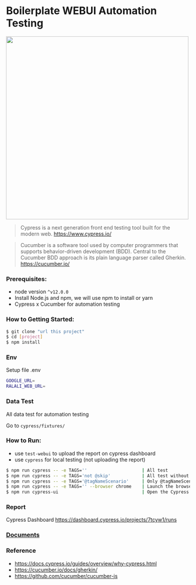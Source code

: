 #  Boilerplate WEBUI Automation Testing

<img src="cypress/docs/img/cypress_cucumber_logo.png" width="500"/>

> Cypress is a next generation front end testing tool built for the modern web. https://www.cypress.io/

> Cucumber is a software tool used by computer programmers that supports behavior-driven development (BDD). Central to the Cucumber BDD approach is its plain language parser called Gherkin. https://cucumber.io/

### Prerequisites:

- node version `^v12.0.0`
- Install Node.js and npm, we will use npm to install or yarn
- Cypress x Cucumber for automation testing

### How to Getting Started:

```sh
$ git clone "url this project"
$ cd [project]
$ npm install
```

### Env

Setup file .env

```sh
GOOGLE_URL=
RALALI_WEB_URL=
```

### Data Test
All data test for automation testing

Go to `cypress/fixtures/`

### How to Run:

- use `test-webui` to upload the report on cypress dashboard
- use `cypress` for local testing (not uploading the report)

```sh
$ npm run cypress -- -e TAGS=''                     | All test
$ npm run cypress -- -e TAGS='not @skip'            | All test without tag @skip
$ npm run cypress -- -e TAGS='@tagNameScenario'     | Only @tagNameScenario
$ npm run cypress -- -e TAGS='' --browser chrome    | Launch the browser
$ npm run cypress-ui                                | Open the Cypress Desktop from node_modules
```

### Report

Cypress Dashboard https://dashboard.cypress.io/projects/7tcyw1/runs

### [Documents](cypress)

### Reference
- https://docs.cypress.io/guides/overview/why-cypress.html
- https://cucumber.io/docs/gherkin/
- https://github.com/cucumber/cucumber-js
